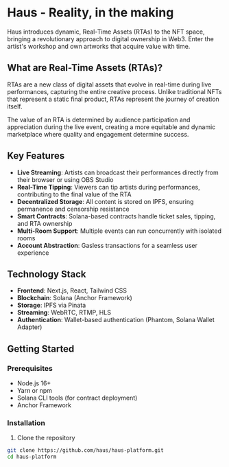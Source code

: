 # Haus - Reality, in the making

Haus introduces dynamic, Real-Time Assets (RTAs) to the NFT space, bringing a revolutionary approach to digital ownership in Web3. Enter the artist's workshop and own artworks that acquire value with time.

## What are Real-Time Assets (RTAs)?

RTAs are a new class of digital assets that evolve in real-time during live performances, capturing the entire creative process. Unlike traditional NFTs that represent a static final product, RTAs represent the journey of creation itself.

The value of an RTA is determined by audience participation and appreciation during the live event, creating a more equitable and dynamic marketplace where quality and engagement determine success.

## Key Features

- **Live Streaming**: Artists can broadcast their performances directly from their browser or using OBS Studio
- **Real-Time Tipping**: Viewers can tip artists during performances, contributing to the final value of the RTA
- **Decentralized Storage**: All content is stored on IPFS, ensuring permanence and censorship resistance
- **Smart Contracts**: Solana-based contracts handle ticket sales, tipping, and RTA ownership
- **Multi-Room Support**: Multiple events can run concurrently with isolated rooms
- **Account Abstraction**: Gasless transactions for a seamless user experience

## Technology Stack

- **Frontend**: Next.js, React, Tailwind CSS
- **Blockchain**: Solana (Anchor Framework)
- **Storage**: IPFS via Pinata
- **Streaming**: WebRTC, RTMP, HLS
- **Authentication**: Wallet-based authentication (Phantom, Solana Wallet Adapter)

## Getting Started

### Prerequisites

- Node.js 16+
- Yarn or npm
- Solana CLI tools (for contract deployment)
- Anchor Framework

### Installation

1. Clone the repository

```bash
git clone https://github.com/haus/haus-platform.git
cd haus-platform

